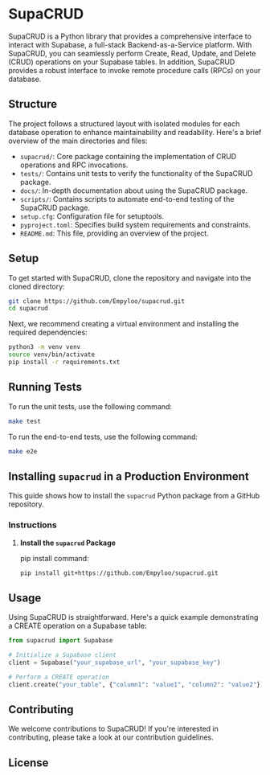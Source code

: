 # SupaCRUD

SupaCRUD is a Python library that provides a comprehensive interface to interact with Supabase, a full-stack Backend-as-a-Service platform. With SupaCRUD, you can seamlessly perform Create, Read, Update, and Delete (CRUD) operations on your Supabase tables. In addition, SupaCRUD provides a robust interface to invoke remote procedure calls (RPCs) on your database.

## Structure

The project follows a structured layout with isolated modules for each database operation to enhance maintainability and readability. Here's a brief overview of the main directories and files:

- `supacrud/`: Core package containing the implementation of CRUD operations and RPC invocations.
- `tests/`: Contains unit tests to verify the functionality of the SupaCRUD package.
- `docs/`: In-depth documentation about using the SupaCRUD package.
- `scripts/`: Contains scripts to automate end-to-end testing of the SupaCRUD package.
- `setup.cfg`: Configuration file for setuptools.
- `pyproject.toml`: Specifies build system requirements and constraints.
- `README.md`: This file, providing an overview of the project.

## Setup

To get started with SupaCRUD, clone the repository and navigate into the cloned directory:

```bash
git clone https://github.com/Empyloo/supacrud.git
cd supacrud
```

Next, we recommend creating a virtual environment and installing the required dependencies:

```bash
python3 -m venv venv
source venv/bin/activate
pip install -r requirements.txt
```
## Running Tests

To run the unit tests, use the following command:

```bash
make test
```

To run the end-to-end tests, use the following command:

```bash
make e2e
```

## Installing `supacrud` in a Production Environment

This guide shows how to install the `supacrud` Python package from a GitHub repository.

### Instructions

1. **Install the `supacrud` Package**

   pip install command:

   ```bash
   pip install git+https://github.com/Empyloo/supacrud.git
    ```
## Usage

Using SupaCRUD is straightforward. Here's a quick example demonstrating a CREATE operation on a Supabase table:

```python
from supacrud import Supabase

# Initialize a Supabase client
client = Supabase("your_supabase_url", "your_supabase_key")

# Perform a CREATE operation
client.create("your_table", {"column1": "value1", "column2": "value2"})
```

## Contributing

We welcome contributions to SupaCRUD! If you're interested in contributing, please take a look at our contribution guidelines.

## License
